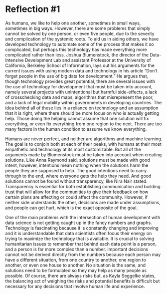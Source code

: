 # Reflection #1

As humans, we like to help one another, sometimes in small ways, sometimes in big ways.   However, there are some problems that simply cannot be solved by one person, or even five people, due to the severity and complication of the systemic roots.  To aid us in aiding others, we have developed technology to automate some of the process that makes it so complicated, but perhaps this technology has made everything more complicated rather than less.  Joshua Blumenstock, the director of the Data-Intensive Development Lab and assistant Professor at the University of California, Berkeley School of Information, lays out his arguments for the current issues with using modern data and technology in his article “Don’t forget people in the use of big data for development.”  He argues that, though technology provides great potential, there are several issues with the use of technology for development that must be taken into account, namely several projects with unintentional but harmful side-effects, a lack of crosschecking data and maps, algorithms that misrepresent the poor, and a lack of legal mobility within governments in developing countries.  The idea behind all of these lies in a reliance on technology and an assumption that it is right, where there should be more focus on who is actually getting help.  Those doing the helping cannot assume that one solution will fix everything, or even fix everything from one region to the next. There are too many factors in the human condition to assume we know everything.

Humans are never perfect, and neither are algorithms and machine learning.  The goal is to conjoin both at each of their peaks, with humans at their most empathetic and technology at its most customizable.  But all of the arguments made by Blumenstock must be taken into account when creating solutions.  Like Anna Raymond said, solutions must be made with good intent, however, intentions mean nothing when the solutions harm the people they are supposed to help.  The good intentions need to carry through to the end, where everyone gets the help they need.  And good solutions cannot be found without transparency, like Nira Nair stated.  Transparency is essential for both establishing communication and building trust that will allow for the communities to give their feedback on how certain plans are affecting or could affect the community.  However, if neither side understands the other, decisions are made under assumptions, and people can get hurt, which is the exact opposite of the goal.  

One of the main problems with the intersection of human development with data science is not getting caught up in the fancy numbers and graphs.  Technology is fascinating because it is constantly changing and improving and it is understandable that data scientists often focus their energy on trying to maximize the technology that is available.  It is crucial to solving humanitarian issues to remember that behind each data point is a person, and a person is far more complex than a number.  Important decisions cannot not be derived directly from the numbers because each person may have a different situation, from one country to another, one region to another, or even one house to another.  No situation is the same, and solutions need to be formulated so they may help as many people as possible.  Of course, there are always risks but, as Kayla Seggelke states, the balancing act of weighing the risks and potential benefits is difficult but necessary for any decisions that involve human life and experience.  

